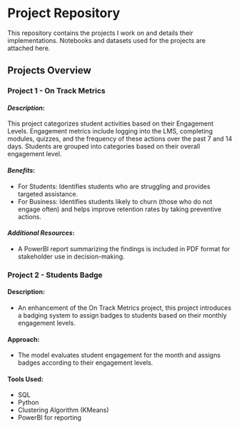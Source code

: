 # Project Repository
This repository contains the projects I work on and details their implementations. Notebooks and datasets used for the projects are attached here.

## Projects Overview
### Project 1 - On Track Metrics
#### *Description*:
This project categorizes student activities based on their Engagement Levels. Engagement metrics include logging into the LMS, completing modules, quizzes, and the frequency of these actions over the past 7 and 14 days. Students are grouped into categories based on their overall engagement level.

#### *Benefits*:

- For Students: Identifies students who are struggling and provides targeted assistance.
- For Business: Identifies students likely to churn (those who do not engage often) and helps improve retention rates by taking preventive actions.

#### *Additional Resources*:

- A PowerBI report summarizing the findings is included in PDF format for stakeholder use in decision-making.

### Project 2 - Students Badge
#### Description:
- An enhancement of the On Track Metrics project, this project introduces a badging system to assign badges to students based on their monthly engagement levels.

#### Approach:

- The model evaluates student engagement for the month and assigns badges according to their engagement levels.
#### Tools Used:
- SQL
- Python
- Clustering Algorithm (KMeans)
- PowerBI for reporting
